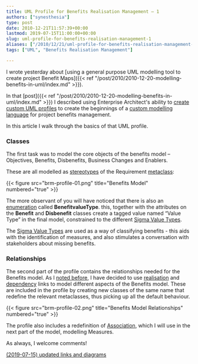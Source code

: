 ```yaml
---
title: UML Profile for Benefits Realisation Management – 1
authors: ["synesthesia"]
type: post
date: 2010-12-21T11:57:39+00:00
lastmod: 2019-07-15T11:00:00+00:00
slug: uml-profile-for-benefits-realisation-management-1
aliases: ["/2010/12/21/uml-profile-for-benefits-realisation-management-1/"]
tags: ["UML", "Benefits Realisation Management"]

---
```

I wrote yesterday about [using a general purpose UML modelling tool to create project Benefit Maps]({{< ref "/post/2010/2010-12-20-modelling-benefits-in-uml/index.md" >}}).

In that [post]({{< ref "/post/2010/2010-12-20-modelling-benefits-in-uml/index.md" >}}) I described using Enterprise Architect's ability to [create custom UML profiles](https://sparxsystems.com/enterprise_architect_user_guide/14.0/modeling_tools/umlprofiles_2.html) to create the beginnings of a [custom modelling language]( https://sparxsystems.com/enterprise_architect_user_guide/14.0/modeling_tools/umlprofiles_2.html) for project benefits management.

In this article I walk through the basics of that UML profile.

### Classes

The first task was to model the core objects of the benefits model – Objectives, Benefits, Disbenefits, Business Changes and Enablers.

These are all modelled as [stereotypes]( http://www.uml-diagrams.org/profile-diagrams.html#stereotype) of the Requirement [metaclass](http://www.uml-diagrams.org/profile-diagrams.html#metaclass):

{{< figure src="brm-profile-01.png" title="Benefits Model" numbered="true" >}}

The more observant of you will have noticed that there is also an [enumeration](https://sparxsystems.com/enterprise_architect_user_guide/14.0/modeling_tools/addingenumerationstagstost.html) called **BenefitvalueType**. this, together with the attributes on the **Benefit** and **Disbenefit** classes create a tagged value named “Value Type” in the final model, constrained to the different [Sigma Value Types](https://books.google.co.uk/books?id=2IfFQY_XrfAC&lpg=PA113&ots=r5fdUWFy3k&pg=PA113&redir_esc=y#v=onepage&q=sigma%20benefit%20value%20types&f=false).

The [Sigma Value Types](https://books.google.co.uk/books?id=2IfFQY_XrfAC&lpg=PA113&ots=r5fdUWFy3k&pg=PA113&redir_esc=y#v=onepage&q=sigma%20benefit%20value%20types&f=false) are used as a way of classifying benefits - this aids with the identification of measures, and also stimulates a conversation with stakeholders about missing benefits.

### Relationships

The second part of the profile contains the relationships needed for the Benefits model. As I [noted before](/2010/12/20/modelling-benefits-in-uml/), I have decided to use [realisation](https://www.uml-diagrams.org/abstraction.html) and [dependency](https://www.uml-diagrams.org/dependency.html?context=class-diagrams) links to model different aspects of the Benefits model. These are included in the profile by creating new classes of the same name that redefine the relevant metaclasses, thus picking up all the default behaviour.

{{< figure src="brm-profile-02.png" title="Benefits Model Relationships" numbered="true" >}}

The profile also includes a redefinition of [Association](https://www.uml-diagrams.org/association.html?context=class-diagrams), which I will use in the next part of the model, modelling Measures.

As always, I welcome comments!

<ins datetime="2019-07-15">(2019-07-15) updated links and diagrams</ins>

 [1]: /2010/12/20/modelling-benefits-in-uml/
 [2]: http://www.sparxsystems.com/enterprise_architect_user_guide/8.0/modeling_languages/umlprofiles_2.html
 [3]: http://www.sparxsystems.com/enterprise_architect_user_guide/8.0/modeling_languages/extending_uml.html
 [4]: http://www.uml-diagrams.org/profile-diagrams.html#stereotype
 [5]: http://www.uml-diagrams.org/profile-diagrams.html#metaclass
 [6]: http://publib.boulder.ibm.com/infocenter/rtnlhelp/v6r0m0/index.jsp?topic=/com.ibm.xtools.modeler.doc/topics/cenum.html
 [7]: http://www.uml-diagrams.org/profile-diagrams.html#tagged-value
 [8]: https://books.google.co.uk/books?id=2IfFQY_XrfAC&lpg=PA113&ots=r5fdUWFy3k&pg=PA113&redir_esc=y#v=onepage&q=sigma%20benefit%20value%20types&f=false
 [9]: http://www.uml-diagrams.org/class-diagrams.html#abstraction
 [10]: http://www.uml-diagrams.org/class-diagrams.html#dependency

